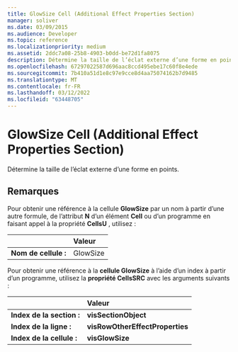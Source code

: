 ```yaml
---
title: GlowSize Cell (Additional Effect Properties Section)
manager: soliver
ms.date: 03/09/2015
ms.audience: Developer
ms.topic: reference
ms.localizationpriority: medium
ms.assetid: 2ddc7a08-25b8-4903-b0dd-be72d1fa8075
description: Détermine la taille de l’éclat externe d’une forme en points.
ms.openlocfilehash: 67297022587d696aac8ccd495ebe17c60f8e4ede
ms.sourcegitcommit: 7b410a51d1e8c97e9cce8d4aa75074162b7d9485
ms.translationtype: MT
ms.contentlocale: fr-FR
ms.lasthandoff: 03/12/2022
ms.locfileid: "63448705"
---
```

# <a name="glowsize-cell-additional-effect-properties-section"></a>GlowSize Cell (Additional Effect Properties Section)

Détermine la taille de l’éclat externe d’une forme en points. 
  
## <a name="remarks"></a>Remarques

Pour obtenir une référence à la cellule **GlowSize** par un nom à partir d’une autre formule, de l’attribut **N** d’un élément **Cell** ou d’un programme en faisant appel à la propriété **CellsU** , utilisez : 
  
||Valeur |
|:-----|:-----|
| **Nom de cellule :**  <br/> | GlowSize  <br/> |
   
Pour obtenir une référence à la **cellule GlowSize** à l’aide d’un index à partir d’un programme, utilisez la **propriété CellsSRC** avec les arguments suivants : 
  
||Valeur |
|:-----|:-----|
| **Index de la section :**  <br/> |**visSectionObject** <br/> |
| **Index de la ligne :**  <br/> |**visRowOtherEffectProperties** <br/> |
| **Index de la cellule :**  <br/> |**visGlowSize** <br/> |
   

